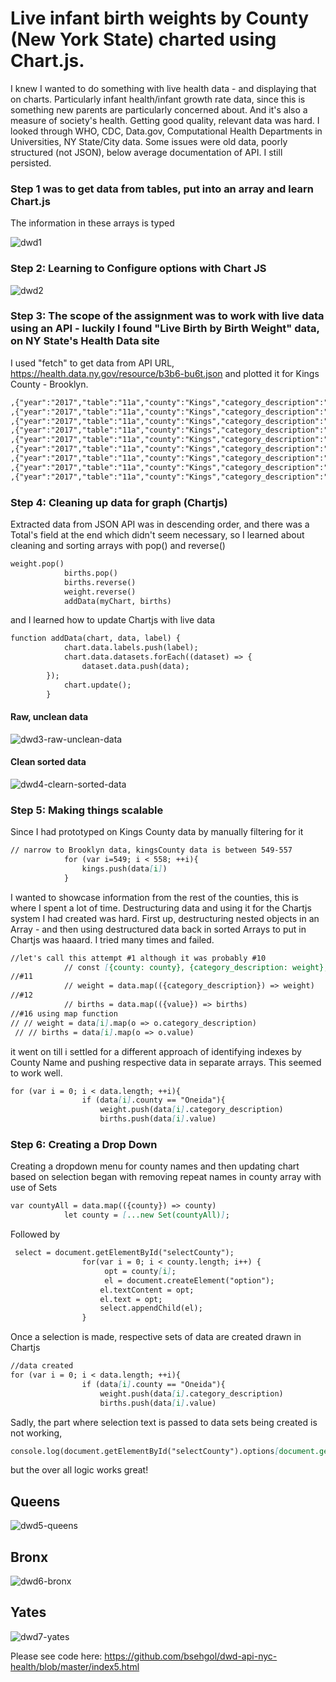 # Live infant birth weights by County (New York State) charted using Chart.js.

I knew I wanted to do something with live health data - and displaying that on charts. Particularly infant health/infant growth rate data, since this is something new parents are particularly concerned about. And it's also a measure of society's health.  Getting good quality, relevant data was hard. I looked through WHO, CDC, Data.gov, Computational Health Departments in Universities, NY State/City data. Some issues were old data, poorly structured (not JSON), below average documentation of API. I still persisted.

### Step 1 was to get data from tables, put into an array and learn Chart.js

The information in these arrays is typed

![dwd1](dwd1.png)

### Step 2: Learning to Configure options with Chart JS

![dwd2](dwd2.png)

### Step 3: The scope of the assignment was to work with live data using an API - luckily I found "Live Birth by Birth Weight" data, on NY State's Health Data site

I used "fetch" to get data from API URL, https://health.data.ny.gov/resource/b3b6-bu6t.json
and plotted it for Kings County - Brooklyn.

```markdown
,{"year":"2017","table":"11a","county":"Kings","category_description":"2500-2999","value":"7930"}
,{"year":"2017","table":"11a","county":"Kings","category_description":"3000-3499","value":"15891"}
,{"year":"2017","table":"11a","county":"Kings","category_description":"Not Stated","value":"4"}
,{"year":"2017","table":"11a","county":"Kings","category_description":"2000-2499","value":"1892"}
,{"year":"2017","table":"11a","county":"Kings","category_description":"Total","value":"39068"}
,{"year":"2017","table":"11a","county":"Kings","category_description":"1000-1499","value":"289"}
,{"year":"2017","table":"11a","county":"Kings","category_description":"1500-1999","value":"595"}
,{"year":"2017","table":"11a","county":"Kings","category_description":"Under 1000","value":"220"}
,{"year":"2017","table":"11a","county":"Kings","category_description":"3500+","value":"12247"}
```

### Step 4: Cleaning up data for graph (Chartjs)

Extracted data from JSON API was in descending order, and there was a Total's field at the end which didn't seem necessary, so I learned about cleaning and sorting arrays with pop() and reverse()

```markdown
weight.pop()
            births.pop()
            births.reverse()
            weight.reverse()
            addData(myChart, births)
```

and I learned how to update Chartjs with live data

```markdown
function addData(chart, data, label) {
            chart.data.labels.push(label);
            chart.data.datasets.forEach((dataset) => {
                dataset.data.push(data);
        });
            chart.update();
        }
```

#### Raw, unclean data
![dwd3-raw-unclean-data](dwd3-raw-unclean-data.png)

#### Clean sorted data
![dwd4-clearn-sorted-data](dwd4-clearn-sorted-data.png)


### Step 5: Making things scalable
Since I had prototyped on Kings County data by manually filtering for it
```markdown
// narrow to Brooklyn data, kingsCounty data is between 549-557
            for (var i=549; i < 558; ++i){
                kings.push(data[i])                 
            }
```
I wanted to showcase information from the rest of the counties,
this is where I spent a lot of time. Destructuring data and using it for the Chartjs system I had created was hard. First up, destructuring nested objects in an Array - and then using destructured data back in sorted Arrays to put in Chartjs was haaard. I tried many times and failed.

```markdown
//let's call this attempt #1 although it was probably #10
            // const [{county: county}, {category_description: weight}, {value: births }] = data 
//#11
            // weight = data.map(({category_description}) => weight)
//#12
            // births = data.map(({value}) => births)
//#16 using map function
// // weight = data[i].map(o => o.category_description)
 // // births = data[i].map(o => o.value)
```

it went on till i settled for a different approach of identifying indexes by County Name and pushing respective data in separate arrays. This seemed to work well.
```markdown
for (var i = 0; i < data.length; ++i){
                if (data[i].county == "Oneida"){
                    weight.push(data[i].category_description)
                    births.push(data[i].value)     
```

### Step 6: Creating a Drop Down
Creating a dropdown menu for county names and then updating chart based on selection began with removing repeat names in county array with use of Sets

```markdown
var countyAll = data.map(({county}) => county)
            let county = [...new Set(countyAll)];
```

Followed by

```markdown
 select = document.getElementById("selectCounty");
                for(var i = 0; i < county.length; i++) {
                     opt = county[i];
                     el = document.createElement("option");
                    el.textContent = opt;
                    el.text = opt;
                    select.appendChild(el);                                    
                }
```

Once a selection is made,  respective sets of data are created drawn in Chartjs

```markdown
//data created
for (var i = 0; i < data.length; ++i){
                if (data[i].county == "Oneida"){
                    weight.push(data[i].category_description)
                    births.push(data[i].value)    

```
Sadly, the part where selection text is passed to data sets being created is not working,

```markdown
console.log(document.getElementById("selectCounty").options[document.getElementById('selectCounty').selectedOptions].text)
```
but the over all logic works great!

## Queens
![dwd5-queens](dwd5-queens.png)

## Bronx
![dwd6-bronx](dwd6-bronx.png)

## Yates
![dwd7-yates](dwd7-yates.png)

Please see code here: https://github.com/bsehgol/dwd-api-nyc-health/blob/master/index5.html













